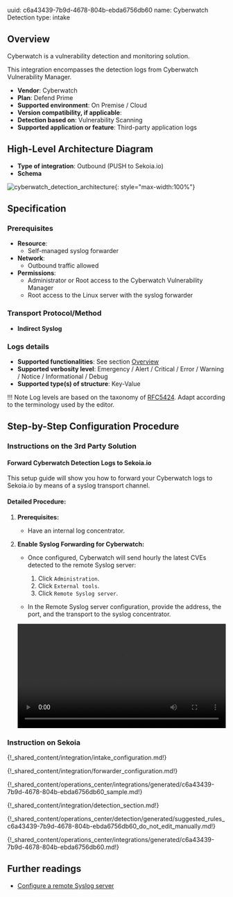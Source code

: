 uuid: c6a43439-7b9d-4678-804b-ebda6756db60
name: Cyberwatch Detection
type: intake

## Overview

Cyberwatch is a vulnerability detection and monitoring solution.

This integration encompasses the detection logs from Cyberwatch Vulnerability Manager.

- **Vendor**: Cyberwatch
- **Plan**: Defend Prime
- **Supported environment**: On Premise / Cloud
- **Version compatibility, if applicable**:
- **Detection based on**: Vulnerability Scanning
- **Supported application or feature**: Third-party application logs

## High-Level Architecture Diagram

- **Type of integration**: Outbound (PUSH to Sekoia.io)
- **Schema**

![cyberwatch_detection_architecture](/assets/integration/cyberwatch_detection_architecture.png){: style="max-width:100%"}

## Specification

### Prerequisites

- **Resource**:
    - Self-managed syslog forwarder
- **Network**:
    - Outbound traffic allowed
- **Permissions**:
    - Administrator or Root access to the Cyberwatch Vulnerability Manager
    - Root access to the Linux server with the syslog forwarder

### Transport Protocol/Method

- **Indirect Syslog**

### Logs details

- **Supported functionalities**: See section [Overview](#overview)
- **Supported verbosity level**: Emergency / Alert / Critical / Error / Warning / Notice / Informational / Debug
- **Supported type(s) of structure**: Key-Value

!!! Note
    Log levels are based on the taxonomy of [RFC5424](https://datatracker.ietf.org/doc/html/rfc5424). Adapt according to the terminology used by the editor.

## Step-by-Step Configuration Procedure

### Instructions on the 3rd Party Solution

#### Forward Cyberwatch Detection Logs to Sekoia.io

This setup guide will show you how to forward your Cyberwatch logs to Sekoia.io by means of a syslog transport channel.

#### Detailed Procedure:

1. **Prerequisites:**
   - Have an internal log concentrator.

2. **Enable Syslog Forwarding for Cyberwatch:**
   - Once configured, Cyberwatch will send hourly the latest CVEs detected to the remote Syslog server:
     1. Click `Administration`.
     2. Click `External tools`.
     3. Click `Remote Syslog server`.

   - In the Remote Syslog server configuration, provide the address, the port, and the transport to the syslog concentrator.

   <video controls width="100%">
     <source src="/assets/integration/application/Cyberwatch.webm" type="video/webm">
   </video>

### Instruction on Sekoia

{!_shared_content/integration/intake_configuration.md!}

{!_shared_content/integration/forwarder_configuration.md!}

{!_shared_content/operations_center/integrations/generated/c6a43439-7b9d-4678-804b-ebda6756db60_sample.md!}

{!_shared_content/integration/detection_section.md!}

{!_shared_content/operations_center/detection/generated/suggested_rules_c6a43439-7b9d-4678-804b-ebda6756db60_do_not_edit_manually.md!}

{!_shared_content/operations_center/integrations/generated/c6a43439-7b9d-4678-804b-ebda6756db60.md!}

## Further readings

- [Configure a remote Syslog server](https://docs.cyberwatch.fr/help/en/administration/remote_syslog_configuration/)